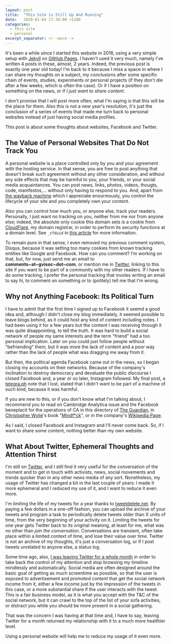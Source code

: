 ```yaml
---
layout: post
title:  "This Site is Still Up And Running"
date:   2020-01-04 17:30:00 +1100
categories:
  - this site
  - personal
excerpt_separator: <!--more-->
---
```

It's been a while since I started this website in 2018, using a very simple setup with [Jekyll](https://jekyllrb.com/) on [GitHub Pages](https://pages.github.com/). I haven't used it very much, namely I've written 4 posts in these, almost, 2 years. Indeed, the previous post is exactly one year old today! I'm back to it because I miss a space in where I can share my thoughts on a subject, my conclusions after some specific chain of events, studies, experiments or personal projects (if they don't die after a few weeks, which is often the case). Or if I have a position on something on the news, or if *I just want to share content*. 

I don't promise that I will post more often, what I'm saying is that this will be the place for them. Also this is not a new year's resolution, it's just the conclusion of a series of events that made me turn back to personal websites instead of just having social media profiles. 

This post is about some thoughts about websites, Facebook and Twitter.
<!--more-->

## The Value of Personal Websites That Do Not Track You
A personal website is a place controlled only by you and your agreement with the hosting service. In that sense, you are free to post anything that doesn't break such agreement without any other consideration, and without any side effects that may be harmful to you, your friends, or your social media acquaintances. You can post news, links, photos, videos, thougts, code, manifestos,... without only having to respond to you. And, apart from [the wayback machine](https://archive.org/web/web.php) which I appreciate enourmously, you control the lifecycle of your site and you completely own your content. 

Also you can control how much you, or anyone else, track your readers. Personally, I just want no tracking on you, neither from me nor from anyone else; indeed, the absolute only cookie this domain sets is a cookie from [CloudFlare](https://www.cloudflare.com/en-au/), my domain registrar, in order to perform its security functions at a domain level. See `_cfduid` in [this article](https://support.cloudflare.com/hc/en-us/articles/200170156-Understanding-the-Cloudflare-Cookies) for more information. 

To remain pure in that sense, I even removed my previous comment system, Disqus, because it was setting too many cookies from known tracking entities like Google and Facebook. How can you comment? I'm working on that, but, for now, just send me an email to **comments~at~gvisoc~dot~com**, or mention me in [Twitter](https://twitter.com/gvisoc), linking to this site if you want to be part of a  community with my other readers. If I have to do some tracking, I prefer the personal tracking that involes writing an email to say hi, to comment on something or to (politely) tell me that I'm wrong.

## Why not Anything Facebook: Its Political Turn
I have to admit that the first time I signed up to Facebook it seemd a good idea and, although I didn't close my blog immediately, it seemed possible to leave blogs behind, as it could host any kind of content including notes. I had been using it for a few years but the content I was receiving through it was quite disappointing, to tell the truth. It was hard to build a social network of people my same interests and the term "friend" had a too personal implication. Later on you could just follow people without "befriending" them, but it was more the lack of content and a poor way rather than the lack of people what was dragging me away from it.

But then, the political agenda Facebook came out in the news, so I began closing my accounts on their networks. Because of the company's inclination to destroy democracy and devaluate the public discourse I closed Facebook and, a year or so later, Instagram followed. My final post, a [telegra.ph](https://telegra.ph/) note that I lost, stated that I didn't want to be part of a machine of such kind, because it was harmful. 

If you are new to this, or if you don't know what I'm talking about, I recommend you to read on Cambridge Analytica issue and the Facebook beneplacit for the operations of CA in this directory of [The Guardian](https://www.theguardian.com/news/series/cambridge-analytica-files), in [Christopher Wylie](https://en.wikipedia.org/wiki/Christopher_Wylie)'s book "[Mindf*ck](https://www.penguinrandomhouse.com/books/604375/mindfck-by-christopher-wylie/)", or in the company's [Wikipedia Page](https://en.wikipedia.org/wiki/Cambridge_Analytica).

As I said, I closed Facebook and Instagram and I'll never come back. So, if I want to share some content, nothing better than my own website.

## What About Twitter, Ephemeral Thoughts and Attention Thirst
I'm still on [Twitter](https://twitter.com/gvisoc), and I still find it very useful for the conversation of the moment and to get in touch with activists, news, social movements and trends quicker than in any other news media of any sort. Nonetheless, my usage of Twitter has changed a bit in the last couple of years: I made it more ephemeral and I reduced my use of it, and I want to reduce it even more.

I'm limiting the life of my tweets for a year thanks to [tweetdelete.net](https://tweetdelete.net/). By paying a few dollars in a one-off fashion, you can upload the archive of your tweets and program a task to periodically delete tweets older than X units of time, from the very beginning of your activity on it. Limiting the tweets for one year gets Twitter back to its original meaning, at least for me, what was no other than *join the conversation*. Conversations are transient, often take place within a limited context of time, and lose their value over time. Twitter is not an archive of my thoughts, it's just a conversation log, or if I post tweets unrelated to anyone else, a status log.

Some time ago, also, [I was leaving Twitter for a whole month](https://gvisoc.com/personal/2019/01/03/I-left-Twitter-for-a-month.html) in order to take back the control of my attention and stop browsing my timeline mindlessly and automatically. Social media are often designed around the basic goal of getting as much screentime as possible, so that the user is exposed to advertisement and *promoted content* that get the social network income from it, either a few income just by the impression of the tweets in this case, or a more substantial share if the user interacts with the tweet. This is a fair business model, as it is what you accept with the T&C of the social network, but it can crawl to the top of the list of your sofa activities, or distract you while you should be more present in a social gathering.

That was the concern I was having at that time and, I have to say, leaving Twitter for a month returned my relationship with it to a much more healthier level.

Using a personal website will help me to reduce my usage of it even more.
